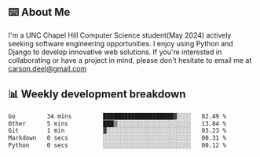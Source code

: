 ## ⌨️ About Me
I'm a UNC Chapel Hill Computer Science student(May 2024) actively seeking software engineering opportunities. I enjoy using Python and Django to develop innovative web solutions. If you're interested in collaborating or have a project in mind, please don't hesitate to email me at carson.deel@gmail.com

## 📊 Weekly development breakdown

<!--START_SECTION:waka-->

```txt
Go         34 mins         ████████████████████▓░░░░   82.49 %
Other      5 mins          ███▒░░░░░░░░░░░░░░░░░░░░░   13.84 %
Git        1 min           ▓░░░░░░░░░░░░░░░░░░░░░░░░   03.23 %
Markdown   0 secs          ░░░░░░░░░░░░░░░░░░░░░░░░░   00.31 %
Python     0 secs          ░░░░░░░░░░░░░░░░░░░░░░░░░   00.12 %
```

<!--END_SECTION:waka-->
